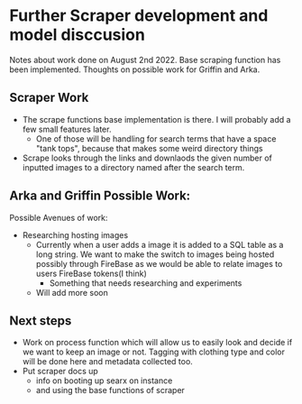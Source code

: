 # Further Scraper development and model disccusion

Notes about work done on August 2nd 2022. Base scraping function has been implemented. Thoughts on possible work for Griffin and Arka. 

## Scraper Work
- The scrape functions base implementation is there. I will probably add a few small features later. 
    - One of those will be handling for search terms that have a space "tank tops", because that makes some weird directory things
- Scrape looks through the links and downlaods the given number of inputted images to a directory named after the search term. 

## Arka and Griffin Possible Work:
Possible Avenues of work:

- Researching hosting images
    - Currently when a user adds a image it is added to a SQL table as a long string. We want to make the switch to images being hosted possibly through FireBase as we would be able to relate images to users FireBase tokens(I think)
        - Something that needs researching and experiments
    - Will add more soon
    
## Next steps

- Work on process function which will allow us to easily look and decide if we want to keep an image or not. Tagging with clothing type and color will be done here and metadata collected too. 
- Put scraper docs up
    - info on booting up searx on instance
    - and using the base functions of scraper